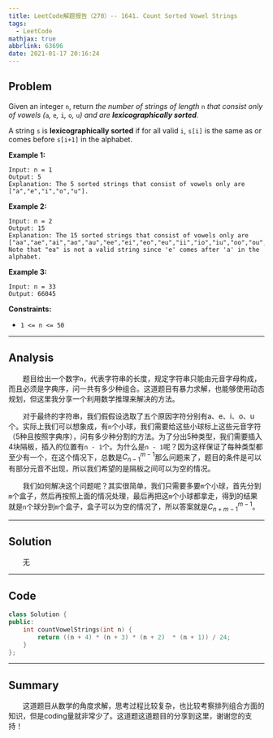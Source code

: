 ```yaml
---
title: LeetCode解题报告（270）-- 1641. Count Sorted Vowel Strings
tags:
  - LeetCode
mathjax: true
abbrlink: 63696
date: 2021-01-17 20:16:24
---
```


## Problem

Given an integer `n`, return *the number of strings of length* `n` *that consist only of vowels (*`a`*,* `e`*,* `i`*,* `o`*,* `u`*) and are **lexicographically sorted**.*

A string `s` is **lexicographically sorted** if for all valid `i`, `s[i]` is the same as or comes before `s[i+1]` in the alphabet.

<!-- more -->

**Example 1:**

```
Input: n = 1
Output: 5
Explanation: The 5 sorted strings that consist of vowels only are ["a","e","i","o","u"].
```

**Example 2:**

```
Input: n = 2
Output: 15
Explanation: The 15 sorted strings that consist of vowels only are
["aa","ae","ai","ao","au","ee","ei","eo","eu","ii","io","iu","oo","ou","uu"].
Note that "ea" is not a valid string since 'e' comes after 'a' in the alphabet.
```

**Example 3:**

```
Input: n = 33
Output: 66045
```

**Constraints:**

- `1 <= n <= 50` 

------

## Analysis

&emsp;&emsp;题目给出一个数字`n`，代表字符串的长度，规定字符串只能由元音字母构成，而且必须是字典序，问一共有多少种组合。这道题目有暴力求解，也能够使用动态规划，但这里我分享一个利用数学推理来解决的方法。

&emsp;&emsp;对于最终的字符串，我们假假设选取了五个原因字符分别有a、e、i、o、u个。实际上我们可以想象成，有`n`个小球，我们需要给这些小球标上这些元音字符（5种且按照字典序），问有多少种分割的方法。为了分出5种类型，我们需要插入4块隔板，插入的位置有`n - 1`个。为什么是`n - 1`呢？因为这样保证了每种类型都至少有一个，在这个情况下，总数是$C^{m-1}_{n-1}$那么问题来了，题目的条件是可以有部分元音不出现，所以我们希望的是隔板之间可以为空的情况。

&emsp;&emsp;我们如何解决这个问题呢？其实很简单，我们只需要多要`m`个小球，首先分到`m`个盒子，然后再按照上面的情况处理，最后再把这`m`个小球都拿走，得到的结果就是`n`个球分到`m`个盒子，盒子可以为空的情况了，所以答案就是$C_{n+m-1}^{m - 1}$。

------

## Solution

&emsp;&emsp;无

------

## Code

```c++
class Solution {
public:
    int countVowelStrings(int n) {
        return ((n + 4) * (n + 3) * (n + 2)  * (n + 1)) / 24;
    }
};
```

------

## Summary

&emsp;&emsp;这道题目从数学的角度求解，思考过程比较复杂，也比较考察排列组合方面的知识，但是coding量就非常少了。这道题这道题目的分享到这里，谢谢您的支持！
